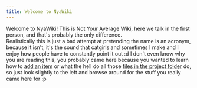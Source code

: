 ```yaml
---
title: Welcome to NyaWiki
---
```

Welcome to NyaWiki! This is Not Your Average Wiki, here we talk in the first person, and that's probably the only difference.   
Realistically this is just a bad attempt at pretending the name is an acronym, because it isn't, it's the sound that catgirls and sometimes I make and I enjoy how people have to constantly point it out :d I don't even know why you are reading this, you probably came here because you wanted to learn how to [add an item](Adding%20an%20Item.md) or what the hell do all those [files in the project folder](Project%20Structure.md) do, so just look slightly to the left and browse around for the stuff you really came here for :p